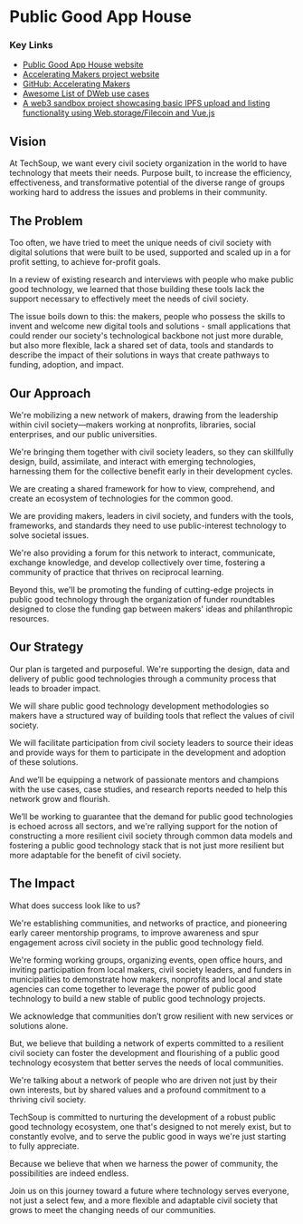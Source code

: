 # Public Good App House

### Key Links

* [Public Good App House website](https://www.publicgoodapphouse.org/)
* [Accelerating Makers project website](https://acceleratingmakers.publicgoodapphouse.org/)
* [GitHub: Accelerating Makers](https://github.com/CaravanStudios/PublicGoodAppHouse/tree/8465f5c0c843ff93e06ad805486d6dffac129d4c/AcceleratingMakers)
* [Awesome List of DWeb use cases](https://github.com/CaravanStudios/awesome)
* [A web3 sandbox project showcasing basic IPFS upload and listing functionality using Web.storage/Filecoin and Vue.js](https://github.com/CaravanStudios/web3-storage-vue)


## Vision
At TechSoup, we want every civil society organization in the world to have technology that meets their needs. Purpose built, to increase the efficiency, effectiveness, and transformative potential of the diverse range of groups working hard to address the issues and problems in their community.  

## The Problem
Too often, we have tried to meet the unique needs of civil society with digital solutions that were built to be used, supported and scaled up in a for profit setting, to achieve for-profit goals. 

In a review of existing research and interviews with people who make public good technology, we learned that those building these tools lack the support necessary to effectively meet the needs of civil society. 

The issue boils down to this: the makers, people who possess the skills to invent and welcome new digital tools and solutions - small applications that could render our society's technological backbone not just more durable, but also more flexible, lack a shared set of data, tools and standards to describe the impact of their solutions in ways that create pathways to funding, adoption, and impact. 

## Our Approach
We're mobilizing a new network of makers, drawing from the leadership within civil society—makers working at nonprofits, libraries, social enterprises, and our public universities. 

We're bringing them together with civil society leaders, so they can skillfully design, build, assimilate, and interact with emerging technologies, harnessing them for the collective benefit early in their development cycles.

We are creating a shared framework for how to view, comprehend, and create an ecosystem of technologies for the common good. 

We are providing makers, leaders in civil society, and funders with the tools, frameworks, and standards they need to use public-interest technology to solve societal issues. 

We're also providing a forum for this network to interact, communicate, exchange knowledge, and develop collectively over time, fostering a community of practice that thrives on reciprocal learning.

Beyond this, we'll be promoting the funding of cutting-edge projects in public good technology through the organization of funder roundtables designed to close the funding gap between makers' ideas and philanthropic resources.

## Our Strategy
Our plan is targeted and purposeful. We're supporting the design, data and delivery of public good technologies through a community process that leads to broader impact. 

We will share public good technology development methodologies so makers have a structured way of building tools that reflect the values of civil society. 

We will facilitate participation from civil society leaders to source their ideas and provide ways for them to participate in the development and adoption of these solutions. 

And we’ll be equipping a network of passionate mentors and champions with the use cases, case studies, and research reports needed to help this network grow and flourish.  

We’ll be working to guarantee that the demand for public good technologies is echoed across all sectors, and we're rallying support for the notion of constructing a more resilient civil society through common data models and fostering a public good technology stack that is not just more resilient but more adaptable for the benefit of civil society. 

## The Impact
What does success look like to us? 

We're establishing communities, and networks of practice, and pioneering early career mentorship programs, to improve awareness and spur engagement across civil society in the public good technology field. 

We're forming working groups, organizing events, open office hours, and inviting participation from local makers, civil society leaders, and funders in municipalities to demonstrate how makers, nonprofits and local and state agencies can come together to leverage the power of public good technology to build a new stable of public good technology projects. 

We acknowledge that communities don’t grow resilient with new services or solutions alone. 

But, we believe that building a network of experts committed to a resilient civil society can foster the development and flourishing of a public good technology ecosystem that better serves the needs of local communities. 

We're talking about a network of people who are driven not just by their own interests, but by shared values and a profound commitment to a thriving civil society. 

TechSoup is committed to nurturing the development of a robust public good technology ecosystem, one that's designed to not merely exist, but to constantly evolve, and to serve the public good in ways we're just starting to fully appreciate. 

Because we believe that when we harness the power of community, the possibilities are indeed endless.

Join us on this journey toward a future where technology serves everyone, not just a select few, and a more flexible and adaptable civil society that grows to meet the changing needs of our communities. 
